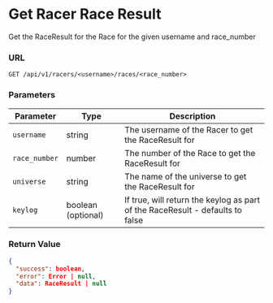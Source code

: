 # Get Racer Race Result

Get the RaceResult for the Race for the given username and race_number

### URL

`GET /api/v1/racers/<username>/races/<race_number>`

### Parameters

| Parameter     | Type               | Description                                                                   |
|---------------|--------------------|-------------------------------------------------------------------------------|
| `username`    | string             | The username of the Racer to get the RaceResult for                           |
| `race_number` | number             | The number of the Race to get the RaceResult for                              |
| `universe`    | string             | The name of the universe to get the RaceResult for                            |
| `keylog`      | boolean (optional) | If true, will return the keylog as part of the RaceResult - defaults to false |

### Return Value

```json
{
  "success": boolean,
  "error": Error | null,
  "data": RaceResult | null
}
```